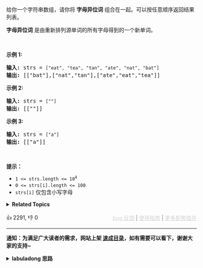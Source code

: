 <p>给你一个字符串数组，请你将 <strong>字母异位词</strong> 组合在一起。可以按任意顺序返回结果列表。</p>

<p><strong>字母异位词</strong> 是由重新排列源单词的所有字母得到的一个新单词。</p>

<p>&nbsp;</p>

<p><strong>示例 1:</strong></p>

<pre>
<strong>输入:</strong> strs = <span><code>["eat", "tea", "tan", "ate", "nat", "bat"]</code></span>
<strong>输出: </strong>[["bat"],["nat","tan"],["ate","eat","tea"]]</pre>

<p><strong>示例 2:</strong></p>

<pre>
<strong>输入:</strong> strs = <span><code>[""]</code></span>
<strong>输出: </strong>[[""]]
</pre>

<p><strong>示例 3:</strong></p>

<pre>
<strong>输入:</strong> strs = <span><code>["a"]</code></span>
<strong>输出: </strong>[["a"]]</pre>

<p>&nbsp;</p>

<p><strong>提示：</strong></p>

<ul> 
 <li><code>1 &lt;= strs.length &lt;= 10<sup>4</sup></code></li> 
 <li><code>0 &lt;= strs[i].length &lt;= 100</code></li> 
 <li><code>strs[i]</code>&nbsp;仅包含小写字母</li> 
</ul>

<details><summary><strong>Related Topics</strong></summary>数组 | 哈希表 | 字符串 | 排序</details><br>

<div>👍 2291, 👎 0<span style='float: right;'><span style='color: gray;'><a href='https://github.com/labuladong/fucking-algorithm/issues' target='_blank' style='color: lightgray;text-decoration: underline;'>bug 反馈</a> | <a href='https://labuladong.online/algo/fname.html?fname=jb插件简介' target='_blank' style='color: lightgray;text-decoration: underline;'>使用指南</a> | <a href='https://labuladong.online/algo/' target='_blank' style='color: lightgray;text-decoration: underline;'>更多配套插件</a></span></span></div>

<div id="labuladong"><hr>

**通知：为满足广大读者的需求，网站上架 [速成目录](https://labuladong.online/algo/intro/quick-learning-plan/)，如有需要可以看下，谢谢大家的支持~**

<details><summary><strong>labuladong 思路</strong></summary>


<div id="labuladong_solution_zh">

## 基本思路

异位词这类问题的关键在于，你如何迅速判断两个字符串是异位词，主要考察数据编码和哈希表的使用：

你是否可以找到一种编码方法，使得字母异位词的编码都相同？找到这种编码方式之后，就可以用一个哈希表存储编码相同的所有异位词，得到最终的答案。

[✨242. 有效的字母异位词](/problems/valid-anagram/) 考察了异位词的编码问题，对字符串排序可以是一种编码方案，如果是异位词，排序后就变成一样的了，但是这样时间复杂度略高，且会修改原始数据。更好的编码方案是利用每个字符的出现次数进行编码，也就是下面的解法代码。

**详细题解**：
  - [【练习】哈希表更多习题](https://labuladong.online/algo/problem-set/hash-table/)

</div>





<div id="solution">

## 解法代码



<div class="tab-panel"><div class="tab-nav">
<button data-tab-item="cpp" class="tab-nav-button btn " data-tab-group="default" onclick="switchTab(this)">cpp🤖</button>

<button data-tab-item="python" class="tab-nav-button btn " data-tab-group="default" onclick="switchTab(this)">python🤖</button>

<button data-tab-item="java" class="tab-nav-button btn active" data-tab-group="default" onclick="switchTab(this)">java🟢</button>

<button data-tab-item="go" class="tab-nav-button btn " data-tab-group="default" onclick="switchTab(this)">go🤖</button>

<button data-tab-item="javascript" class="tab-nav-button btn " data-tab-group="default" onclick="switchTab(this)">javascript🤖</button>
</div><div class="tab-content">
<div data-tab-item="cpp" class="tab-item " data-tab-group="default"><div class="highlight">

```cpp
// 注意：cpp 代码由 chatGPT🤖 根据我的 java 代码翻译。
// 本代码的正确性已通过力扣验证，如有疑问，可以对照 java 代码查看。

#include <vector>
#include <string>
#include <unordered_map>
#include <list>

class Solution {
public:
    std::vector<std::vector<std::string>> groupAnagrams(std::vector<std::string>& strs) {
        // 编码到分组的映射
        std::unordered_map<std::string, std::list<std::string>> codeToGroup;
        for (const std::string& s : strs) {
            // 对字符串进行编码
            std::string code = encode(s);
            // 把编码相同的字符串放在一起
            codeToGroup[code].push_back(s);
        }

        // 获取结果
        std::vector<std::vector<std::string>> res;
        for (auto& group : codeToGroup) {
            res.push_back(std::vector<std::string>(group.second.begin(), group.second.end()));
        }

        return res;
    }

private:
    // 利用每个字符的出现次数进行编码
    std::string encode(const std::string& s) {
        std::string count(26, '0');
        for (char c : s) {
            int delta = c - 'a';
            count[delta]++;
        }
        return count;
    }
};
```

</div></div>

<div data-tab-item="python" class="tab-item " data-tab-group="default"><div class="highlight">

```python
# 注意：python 代码由 chatGPT🤖 根据我的 java 代码翻译。
# 本代码的正确性已通过力扣验证，如有疑问，可以对照 java 代码查看。

class Solution:
    def groupAnagrams(self, strs: List[str]) -> List[List[str]]:
        # 编码到分组的映射
        codeToGroup = {}
        for s in strs:
            # 对字符串进行编码
            code = self.encode(s)
            # 把编码相同的字符串放在一起
            if code not in codeToGroup:
                codeToGroup[code] = []
            codeToGroup[code].append(s)

        # 获取结果
        res = []
        for group in codeToGroup.values():
            res.append(group)

        return res

    # 利用每个字符的出现次数进行编码
    def encode(self, s: str) -> str:
        count = [0] * 26
        for c in s:
            delta = ord(c) - ord('a')
            count[delta] += 1
        return ''.join(map(chr, count))
```

</div></div>

<div data-tab-item="java" class="tab-item active" data-tab-group="default"><div class="highlight">

```java
class Solution {
    public List<List<String>> groupAnagrams(String[] strs) {
        // 编码到分组的映射
        HashMap<String, List<String>> codeToGroup = new HashMap<>();
        for (String s : strs) {
            // 对字符串进行编码
            String code = encode(s);
            // 把编码相同的字符串放在一起
            codeToGroup.putIfAbsent(code, new LinkedList<>());
            codeToGroup.get(code).add(s);
        }

        // 获取结果
        List<List<String>> res = new LinkedList<>();
        for (List<String> group : codeToGroup.values()) {
            res.add(group);
        }

        return res;
    }

    // 利用每个字符的出现次数进行编码
    String encode(String s) {
        char[] count = new char[26];
        for (char c : s.toCharArray()) {
            int delta = c - 'a';
            count[delta]++;
        }
        return new String(count);
    }
}
```

</div></div>

<div data-tab-item="go" class="tab-item " data-tab-group="default"><div class="highlight">

```go
// 注意：go 代码由 chatGPT🤖 根据我的 java 代码翻译。
// 本代码的正确性已通过力扣验证，如有疑问，可以对照 java 代码查看。

import (
    "strings"
)

func groupAnagrams(strs []string) [][]string {
    // 编码到分组的映射
    codeToGroup := make(map[string][]string)
    for _, s := range strs {
        // 对字符串进行编码
        code := encode(s)
        // 把编码相同的字符串放在一起
        codeToGroup[code] = append(codeToGroup[code], s)
    }

    // 获取结果
    var res [][]string
    for _, group := range codeToGroup {
        res = append(res, group)
    }

    return res
}

// 利用每个字符的出现次数进行编码
func encode(s string) string {
    count := make([]int, 26)
    for _, c := range s {
        count[c-'a']++
    }
    var sb strings.Builder
    for _, num := range count {
        sb.WriteByte(byte(num))
    }
    return sb.String()
}
```

</div></div>

<div data-tab-item="javascript" class="tab-item " data-tab-group="default"><div class="highlight">

```javascript
// 注意：javascript 代码由 chatGPT🤖 根据我的 java 代码翻译。
// 本代码的正确性已通过力扣验证，如有疑问，可以对照 java 代码查看。

var groupAnagrams = function(strs) {
    // 编码到分组的映射
    let codeToGroup = new Map();
    for (let s of strs) {
        // 对字符串进行编码
        let code = encode(s);
        // 把编码相同的字符串放在一起
        if (!codeToGroup.has(code)) {
            codeToGroup.set(code, []);
        }
        codeToGroup.get(code).push(s);
    }

    // 获取结果
    let res = [];
    for (let group of codeToGroup.values()) {
        res.push(group);
    }

    return res;
};

// 利用每个字符的出现次数进行编码
var encode = function(s) {
    let count = new Array(26).fill(0);
    for (let c of s) {
        let delta = c.charCodeAt(0) - 'a'.charCodeAt(0);
        count[delta]++;
    }
    return count.join('#');
};
```

</div></div>
</div></div>

<hr /><details open hint-container details><summary style="font-size: medium"><strong>🌈🌈 算法可视化 🌈🌈</strong></summary><div id="data_group-anagrams"  category="leetcode" ></div><div class="resizable aspect-ratio-container" style="height: 100%;">
<div id="iframe_group-anagrams"></div></div>
</details><hr /><br />

</div>
</details>
</div>

